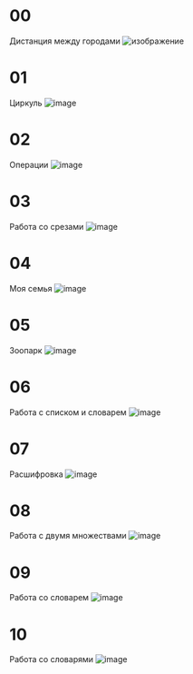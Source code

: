 # 00
Дистанция между городами
![изображение](https://github.com/QNekoma/python_labs/assets/147964939/050ea44b-b740-43d3-b97c-2ae646dd3335)
# 01 
Циркуль
![image](https://github.com/QNekoma/python_labs/assets/147964939/54f02fe8-7348-45d8-8f89-480858c5d208)
# 02
Операции
![image](https://github.com/QNekoma/python_labs/assets/147964939/ae9dbb01-f15f-4c6b-94d9-21b31cf1e644)
# 03
Работа со срезами
![image](https://github.com/QNekoma/python_labs/assets/147964939/de5836da-de2e-4882-9d89-3bf9731e9c2f)
# 04
Моя семья
![image](https://github.com/QNekoma/python_labs/assets/147964939/2cc1b962-8c77-4d9b-bb05-136e8f395918)
# 05
Зоопарк
![image](https://github.com/QNekoma/python_labs/assets/147964939/13dd659f-8708-4811-bc42-2f3cd70271e4)
# 06
Работа с списком и словарем
![image](https://github.com/QNekoma/python_labs/assets/147964939/a286f4e2-2187-4890-816b-8e752c1d012c)
# 07
Расшифровка
![image](https://github.com/QNekoma/python_labs/assets/147964939/05a67c1d-8553-491a-a33e-3422e19a97b9)
# 08
Работа с двумя множествами
![image](https://github.com/QNekoma/python_labs/assets/147964939/6686f9d4-f035-4471-b92a-cb6cc9600e49)
# 09
Работа со словарем
![image](https://github.com/QNekoma/python_labs/assets/147964939/180f1efe-f38c-42f6-920a-35674f62e39d)
# 10
Работа со словарями
![image](https://github.com/QNekoma/python_labs/assets/147964939/af08ac39-f8e4-46f8-b774-80a638ffb4a2)
